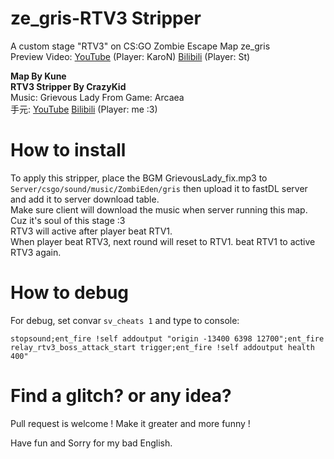 # ze_gris-RTV3 Stripper
A custom stage "RTV3" on CS:GO Zombie Escape Map ze_gris  
Preview Video: [YouTube](https://www.youtube.com/watch?v=m1cBKQxfqO4&t=4s) (Player: KaroN) [Bilibili](https://www.bilibili.com/video/BV1Y7411M7oN) (Player: St)

**Map By Kune**  
**RTV3 Stripper By CrazyKid**  
Music: Grievous Lady From Game: Arcaea  
手元: [YouTube](https://www.youtube.com/watch?v=zLV3eTDXbsg&t=2s) [Bilibili](https://www.bilibili.com/video/BV1Kg4y187ap/) (Player: me :3)

# How to install
To apply this stripper, place the BGM GrievousLady_fix.mp3 to `Server/csgo/sound/music/ZombiEden/gris`
then upload it to fastDL server and add it to server download table.  
Make sure client will download the music when server running this map. Cuz it's soul of this stage :3  
RTV3 will active after player beat RTV1.  
When player beat RTV3, next round will reset to RTV1. beat RTV1 to active RTV3 again.

# How to debug
For debug, set convar `sv_cheats 1` and type to console:
```
stopsound;ent_fire !self addoutput "origin -13400 6398 12700";ent_fire relay_rtv3_boss_attack_start trigger;ent_fire !self addoutput health 400"
```

# Find a glitch? or any idea?
Pull request is welcome ! Make it greater and more funny !
  
  
  
Have fun and Sorry for my bad English.
